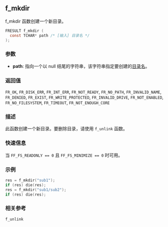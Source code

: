 ## f_mkdir

f_mkdir 函数创建一个新目录。

```c
FRESULT f_mkdir (
  const TCHAR* path /* [输入] 目录名 */
);
```

### 参数

*   **path**: 指向一个以 null 结尾的字符串，该字符串指定要创建的[目录名](filename.md)。

### 返回值

`FR_OK`, `FR_DISK_ERR`, `FR_INT_ERR`, `FR_NOT_READY`, `FR_NO_PATH`, `FR_INVALID_NAME`, `FR_DENIED`, `FR_EXIST`, `FR_WRITE_PROTECTED`, `FR_INVALID_DRIVE`, `FR_NOT_ENABLED`, `FR_NO_FILESYSTEM`, `FR_TIMEOUT`, `FR_NOT_ENOUGH_CORE`

### 描述

此函数创建一个新目录。要删除目录，请使用 `f_unlink` 函数。

### 快速信息

当 `FF_FS_READONLY == 0` 且 `FF_FS_MINIMIZE == 0` 时可用。

### 示例

```c
res = f_mkdir("sub1");
if (res) die(res);
res = f_mkdir("sub1/sub2");
if (res) die(res);
```

### 相关参考

`f_unlink`
